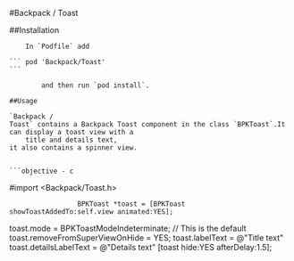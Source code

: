#Backpack / Toast

##Installation

        In `Podfile` add

	``` pod 'Backpack/Toast'
	```

            and then run `pod install`.

    ##Usage

	`Backpack /
    Toast` contains a Backpack Toast component in the class `BPKToast`.It can display a toast view with a
        title and details text,
    it also contains a spinner view.


	```objective - c
#import <Backpack/Toast.h>

                     BPKToast *toast = [BPKToast showToastAddedTo:self.view animated:YES];
toast.mode = BPKToastModeIndeterminate; // This is the default
toast.removeFromSuperViewOnHide = YES;
toast.labelText = @"Title text" toast.detailsLabelText = @"Details text" [toast hide:YES afterDelay:1.5];
```
